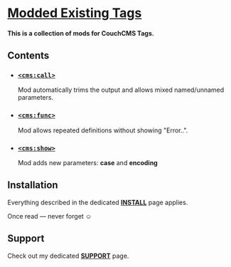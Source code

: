 # [Modded Existing Tags](https://github.com/trendoman/Tweakus-Dilectus/tree/main/anton.cms%40ya.ru__tags-modded)

#### This is a collection of mods for CouchCMS Tags.

## Contents

* ### [`<cms:call>`](call/)

   Mod automatically trims the output and allows mixed named/unnamed parameters.

* ### [`<cms:func>`](func/)

   Mod allows repeated definitions without showing "Error..".

* ### [`<cms:show>`](show/)

   Mod adds new parameters: **case** and **encoding**


## Installation

Everything described in the dedicated [**INSTALL**](/INSTALL.md) page applies.

Once read — never forget ☺

## Support

Check out my dedicated [**SUPPORT**](/SUPPORT.md) page.
